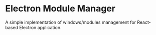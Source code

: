 # Electron Module Manager

A simple implementation of windows/modules management for React-based Electron application.
